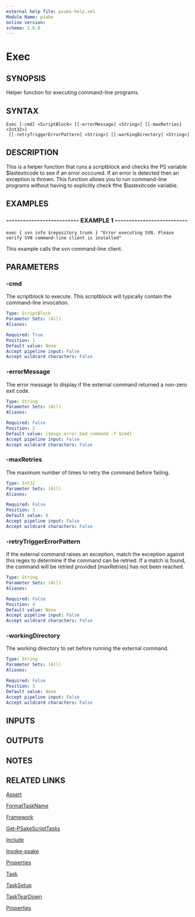 ```yaml
---
external help file: psake-help.xml
Module Name: psake
online version: 
schema: 2.0.0
---
```


# Exec

## SYNOPSIS
Helper function for executing command-line programs.

## SYNTAX

```
Exec [-cmd] <ScriptBlock> [[-errorMessage] <String>] [[-maxRetries] <Int32>]
 [[-retryTriggerErrorPattern] <String>] [[-workingDirectory] <String>]
```

## DESCRIPTION
This is a helper function that runs a scriptblock and checks the PS variable $lastexitcode to see if an error occcured.
If an error is detected then an exception is thrown.
This function allows you to run command-line programs without having to explicitly check fthe $lastexitcode variable.

## EXAMPLES

### -------------------------- EXAMPLE 1 --------------------------
```
exec { svn info $repository_trunk } "Error executing SVN. Please verify SVN command-line client is installed"
```

This example calls the svn command-line client.

## PARAMETERS

### -cmd
The scriptblock to execute.
This scriptblock will typically contain the command-line invocation.

```yaml
Type: ScriptBlock
Parameter Sets: (All)
Aliases: 

Required: True
Position: 1
Default value: None
Accept pipeline input: False
Accept wildcard characters: False
```

### -errorMessage
The error message to display if the external command returned a non-zero exit code.

```yaml
Type: String
Parameter Sets: (All)
Aliases: 

Required: False
Position: 2
Default value: ($msgs.error_bad_command -f $cmd)
Accept pipeline input: False
Accept wildcard characters: False
```

### -maxRetries
The maximum number of times to retry the command before failing.

```yaml
Type: Int32
Parameter Sets: (All)
Aliases: 

Required: False
Position: 3
Default value: 0
Accept pipeline input: False
Accept wildcard characters: False
```

### -retryTriggerErrorPattern
If the external command raises an exception, match the exception against this regex to determine if the command can be retried.
If a match is found, the command will be retried provided \[maxRetries\] has not been reached.

```yaml
Type: String
Parameter Sets: (All)
Aliases: 

Required: False
Position: 4
Default value: None
Accept pipeline input: False
Accept wildcard characters: False
```

### -workingDirectory
The working directory to set before running the external command.

```yaml
Type: String
Parameter Sets: (All)
Aliases: 

Required: False
Position: 5
Default value: None
Accept pipeline input: False
Accept wildcard characters: False
```

## INPUTS

## OUTPUTS

## NOTES

## RELATED LINKS

[Assert]()

[FormatTaskName]()

[Framework]()

[Get-PSakeScriptTasks]()

[Include]()

[Invoke-psake]()

[Properties]()

[Task]()

[TaskSetup]()

[TaskTearDown]()

[Properties]()

